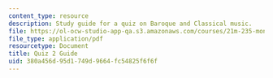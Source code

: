 ```yaml
---
content_type: resource
description: Study guide for a quiz on Baroque and Classical music.
file: https://ol-ocw-studio-app-qa.s3.amazonaws.com/courses/21m-235-monteverdi-to-mozart-1600-1800-fall-2013/380a456d95d1749d9664fc54825f6f6f_MIT21M_235_F13_Quiz_2_Guid.pdf
file_type: application/pdf
resourcetype: Document
title: Quiz 2 Guide
uid: 380a456d-95d1-749d-9664-fc54825f6f6f
---
```

